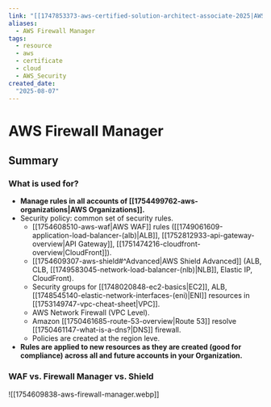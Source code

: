 ```yaml
---
link: "[[1747853373-aws-certified-solution-architect-associate-2025|AWS Certified Solution Architect Associate 2025]]"
aliases: 
  - AWS Firewall Manager
tags:
  - resource
  - aws
  - certificate
  - cloud
  - AWS_Security
created_date:
  "2025-08-07"
---
```

# AWS Firewall Manager
## Summary
### What is used for?
- **Manage rules in all accounts of [[1754499762-aws-organizations|AWS Organizations]].**
- Security policy: common set of security rules.
	- [[1754608510-aws-waf|AWS WAF]] rules ([[1749061609-application-load-balancer-(alb)|ALB]], [[1752812933-api-gateway-overview|API Gateway]], [[1751474216-cloudfront-overview|CloudFront]]).
	- [[1754609307-aws-shield#^Advanced|AWS Shield Advanced]] (ALB, CLB, [[1749583045-network-load-balancer-(nlb)|NLB]], Elastic IP, CloudFront).
	- Security groups for [[1748020848-ec2-basics|EC2]], ALB, [[1748545140-elastic-network-interfaces-(eni)|ENI]] resources in [[1753149747-vpc-cheat-sheet|VPC]].
	- AWS Network Firewall (VPC Level).
	- Amazon [[1750461685-route-53-overview|Route 53]] resolve [[1750461147-what-is-a-dns?|DNS]] firewall.
	- Policies are created at the region leve.
- **Rules are applied to new resources as they are created (good for compliance) across all and future accounts in your Organization.**

### WAF vs. Firewall Manager vs. Shield
![[1754609838-aws-firewall-manager.webp]]



